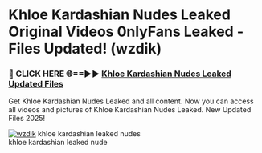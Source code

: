 # Khloe Kardashian Nudes Leaked Original Videos 0nlyFans Leaked - Files Updated! (wzdik)

<h3>🔴 CLICK HERE 🌐==►► <a href="https://tinyurl.com/4mcuefdz" rel="nofollow">Khloe Kardashian Nudes Leaked Updated Files</a></h3>

Get Khloe Kardashian Nudes Leaked and all content. Now you can access all videos and pictures of Khloe Kardashian Nudes Leaked. New Updated Files 2025!

[![wzdik](https://i.imgur.com/StAQSOY.gif)](https://tinyurl.com/4mcuefdz)
khloe kardashian leaked nudes<br>
khloe kardashian leaked nude